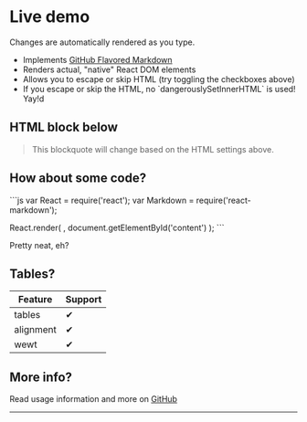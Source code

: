 
# Live demo

Changes are automatically rendered as you type.

* Implements [GitHub Flavored Markdown](https://github.github.com/gfm/)
* Renders actual, "native" React DOM elements
* Allows you to escape or skip HTML (try toggling the checkboxes above)
* If you escape or skip the HTML, no \`dangerouslySetInnerHTML\` is used! Yay!d

## HTML block below

<blockquote>
  This blockquote will change based on the HTML settings above.
</blockquote>

## How about some code?

\`\`\`js
var React = require('react');
var Markdown = require('react-markdown');

React.render(
  <Markdown source="# Your markdown here" />,
  document.getElementById('content')
);
\`\`\`

Pretty neat, eh?

## Tables?

| Feature   | Support |
| --------- | ------- |
| tables    | ✔ |
| alignment | ✔ |
| wewt      | ✔ |

## More info?

Read usage information and more on [GitHub](//github.com/rexxars/react-markdown)

---------------
